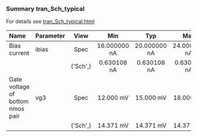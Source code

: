### Summary tran_Sch_typical

For details see <a href='tran_Sch_typical.html'>tran_Sch_typical.html</a>

|**Name**|**Parameter**|**View**|**Min** | **Typ** | **Max**|
|:---|:---|:---:|:---:|:---:|:---:|
|Bias current|ibias | Spec | 16.000000 nA | 20.000000 nA | 24.000000 nA |
| | | ('Sch',)|0.630108 nA | 0.630108 nA | 0.630108 nA |
|Gate voltage of bottom nmos pair|vg3 | Spec | 12.000 mV | 15.000 mV | 18.000 mV |
| | | ('Sch',)|14.371 mV | 14.371 mV | 14.371 mV |
